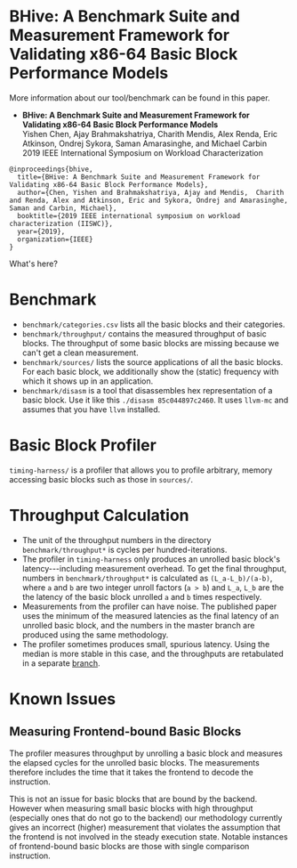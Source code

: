 # BHive: A Benchmark Suite and Measurement Framework for Validating x86-64 Basic Block Performance Models

More information about our tool/benchmark can be found in this paper.
* **BHive: A Benchmark Suite and Measurement Framework for Validating x86-64 Basic Block Performance Models**</br>
  Yishen Chen, Ajay Brahmakshatriya, Charith Mendis, Alex Renda, Eric Atkinson, Ondrej Sykora, Saman Amarasinghe, and Michael Carbin</br>
  2019 IEEE International Symposium on Workload Characterization</br>
  
```
@inproceedings{bhive,
  title={BHive: A Benchmark Suite and Measurement Framework for Validating x86-64 Basic Block Performance Models},
  author={Chen, Yishen and Brahmakshatriya, Ajay and Mendis,  Charith and Renda, Alex and Atkinson, Eric and Sykora, Ondrej and Amarasinghe, Saman and Carbin, Michael},
  booktitle={2019 IEEE international symposium on workload characterization (IISWC)},
  year={2019},
  organization={IEEE}
}
```


What's here?
# Benchmark
* `benchmark/categories.csv` lists all the basic blocks and their categories.
* `benchmark/throughput/` contains the measured throughput of basic blocks. The throughput of some basic blocks are missing because we can't get a clean measurement.
* `benchmark/sources/` lists the source applications of all the basic blocks. For each basic block, we additionally show the (static) frequency with which it shows up in an application.
* `benchmark/disasm` is a tool that disassembles hex representation of a basic block. Use it like this `./disasm 85c044897c2460`. It uses `llvm-mc` and assumes that you have `llvm` installed.

# Basic Block Profiler
`timing-harness/` is a profiler that allows you to profile arbitrary, memory accessing basic blocks such as those in `sources/`.

# Throughput Calculation
* The unit of the throughput numbers in the directory `benchmark/throughput*` is cycles per hundred-iterations. 
* The profiler in `timing-harness` only produces an unrolled basic block's latency---including measurement overhead.
To get the final throughput, numbers in `benchmark/throughput*` is calculated as `(L_a-L_b)/(a-b)`,
where `a` and `b` are two integer unroll factors (`a > b`) and `L_a`, `L_b` are the the latency of the basic block unrolled `a` and `b` times respectively.
* Measurements from the profiler can have noise.
The published paper uses the minimum of the measured latencies as the final latency of an unrolled basic block,
and the numbers in the master branch are produced using the same methodology.
* The profiler sometimes produces small, spurious latency. Using the median is more stable in this case, and the throughputs are retabulated in a separate [branch](https://github.com/ithemal/bhive/tree/fix).

# Known Issues
## Measuring Frontend-bound Basic Blocks
The profiler measures throughput by unrolling a basic block and measures the elapsed cycles for the unrolled basic blocks. 
The measurements therefore includes the time that it takes the frontend to decode the instruction.

This is not an issue for basic blocks that are bound by the backend. However when measuring small basic blocks with high
throughput (especially ones that do not go to the backend) our methodology currently gives an incorrect (higher) measurement that violates the assumption that the frontend is not involved in the steady execution state. Notable instances of frontend-bound basic blocks are those with single comparison instruction.
